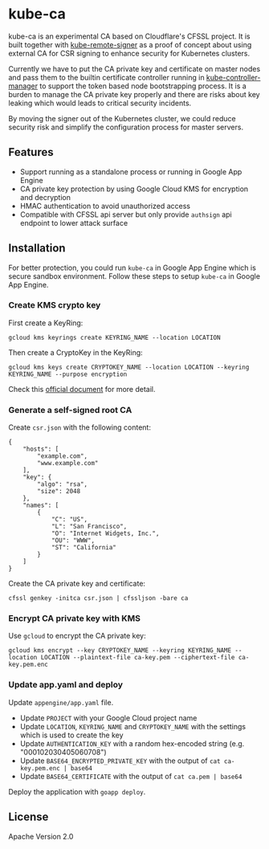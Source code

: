 # kube-ca

kube-ca is an experimental CA based on Cloudflare's CFSSL project. It is built together with [kube-remote-signer][kube-remote-signer]
as a proof of concept about using external CA for CSR signing to enhance security for Kubernetes clusters.

Currently we have to put the CA private key and certificate on master nodes and pass them to the builtin
certificate controller running in [kube-controller-manager][kube-controller-manager] to support the token
based node bootstrapping process. It is a burden to manage the CA private key properly and there are risks
about key leaking which would leads to critical security incidents.

By moving the signer out of the Kubernetes cluster, we could reduce security risk and simplify the
configuration process for master servers.

## Features

- Support running as a standalone process or running in Google App Engine
- CA private key protection by using Google Cloud KMS for encryption and decryption
- HMAC authentication to avoid unauthorized access
- Compatible with CFSSL api server but only provide `authsign` api endpoint to lower attack surface

## Installation

For better protection, you could run `kube-ca` in Google App Engine which is secure sandbox environment.
Follow these steps to setup `kube-ca` in Google App Engine.

### Create KMS crypto key

First create a KeyRing:

```
gcloud kms keyrings create KEYRING_NAME --location LOCATION
```

Then create a CryptoKey in the KeyRing:

```
gcloud kms keys create CRYPTOKEY_NAME --location LOCATION --keyring KEYRING_NAME --purpose encryption
```

Check this [official document][kms-create-keys] for more detail.

### Generate a self-signed root CA

Create `csr.json` with the following content:

```
{
    "hosts": [
        "example.com",
        "www.example.com"
    ],
    "key": {
        "algo": "rsa",
        "size": 2048
    },
    "names": [
        {
            "C": "US",
            "L": "San Francisco",
            "O": "Internet Widgets, Inc.",
            "OU": "WWW",
            "ST": "California"
        }
    ]
}
```

Create the CA private key and certificate:

```
cfssl genkey -initca csr.json | cfssljson -bare ca
```

### Encrypt CA private key with KMS

Use `gcloud` to encrypt the CA private key:

```
gcloud kms encrypt --key CRYPTOKEY_NAME --keyring KEYRING_NAME --location LOCATION --plaintext-file ca-key.pem --ciphertext-file ca-key.pem.enc
```

### Update app.yaml and deploy

Update `appengine/app.yaml` file.

- Update `PROJECT` with your Google Cloud project name
- Update `LOCATION`, `KEYRING_NAME` and `CRYPTOKEY_NAME` with the settings which is used to create the key
- Update `AUTHENTICATION_KEY` with a random hex-encoded string (e.g. "000102030405060708")
- Update `BASE64_ENCRYPTED_PRIVATE_KEY` with the output of `cat ca-key.pem.enc | base64`
- Update `BASE64_CERTIFICATE` with the output of `cat ca.pem | base64`

Deploy the application with `goapp deploy`.

## License

Apache Version 2.0

[kube-remote-signer]: https://github.com/kubeup/kube-remote-signer
[kube-controller-manager]: https://kubernetes.io/docs/admin/kube-controller-manager/
[kms-create-keys]: https://cloud.google.com/kms/docs/creating-keys
